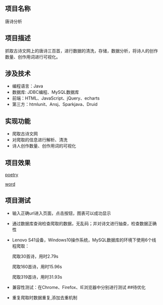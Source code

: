 ## 项目名称
唐诗分析

## 项目描述
抓取古诗文网上的唐诗三百首，进行数据的清洗，存储，数据分析，将诗人的创作数量、创作用词进行可视化。
## 涉及技术
+ 编程语言：Java
+ 数据库: JDBC编程、MySQL数据库
+ 前端：HTML、JavaScript、jQuery、echarts
+ 第三方：htmlunit、Ansj、Sparkjava、Druid
 
## 实现功能
+ 爬取古诗文网
+ 对爬取的信息进行解析、清洗
+ 诗人创作数量、创作用词的可视化

## 项目效果

[poetry](../images/poetryCount.png)

 [word](../images/word.png)
 
## 项目测试
+ 输入正确url进入页面，点击按钮，图表可以成功显示
+ 通过数据库查询检查爬取的数据，无乱码；并对诗文进行抽查，检查数据正确性
+ Lenovo S41设备，Windows10操作系统，MySQL数据库的环境下使用6个线程爬取：

  爬取30首诗，用时2.79s
  
  爬取160首诗，用时15.96s
  
  爬取319首诗，用时31.93s

+ 兼容性测试：在Chrome、Firefox、IE浏览器中分别进行测试
##待优化
+ 重复爬取时数据重复,添加去重机制
